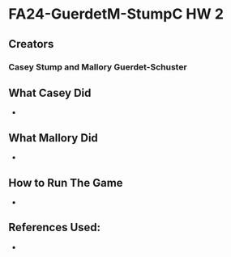 # FA24-GuerdetM-StumpC HW 2

## Creators
### Casey Stump and Mallory Guerdet-Schuster

## What Casey Did
* 

## What Mallory Did
* 

  
## How to Run The Game
* 

## References Used:
* 
